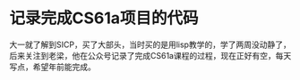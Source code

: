 # 记录完成CS61a项目的代码

大一就了解到SICP，买了大部头，当时买的是用lisp教学的，学了两周没动静了，后来关注到老梁，他在公众号记录了完成CS61a课程的过程，现在正好有空，每天写点，希望年前能完成。